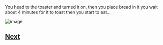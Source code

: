 You head to the toaster and turned it on, then you place bread in it you wait about 4 minutes for it to toast then you start to eat...

![image](https://user-images.githubusercontent.com/32097866/48242831-ac263080-e3e5-11e8-954a-17bca3bff5f7.png)


## [Next](story2.3.md)